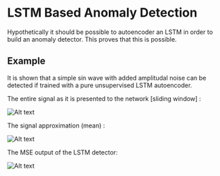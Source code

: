# LSTM Based Anomaly Detection
Hypothetically it should be possible to autoencoder an LSTM in order to build an anomaly detector. 
This proves that this is possible. 

## Example
It is shown that a simple sin wave with added amplitudal noise can be detected if trained with a pure unsupervised LSTM autoencoder. 

The entire signal as it is presented to the network [sliding window] :

![Alt text](/../screenshots/images/sliding_unrolled.png?raw=true "Full signal's sliding window concatinated together")

The signal approximation (mean) :

![Alt text](/../screenshots/images/sliding_unrolled.png?raw=true "Full signal's sliding window mean")

The MSE output of the LSTM detector:

![Alt text](/../screenshots/images/sliding_unrolled.png?raw=true "LSTM detector output")

